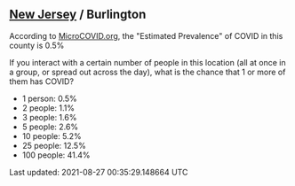 
## [New Jersey](/united-states/new-jersey) / Burlington

According to [MicroCOVID.org](http://microcovid.org),
the "Estimated Prevalence" of COVID in this county is 0.5%

If you interact with a certain number of people in this location
(all at once in a group, or spread out across the day), what is the chance that
1 or more of them has COVID?

- 1 person: 0.5%
- 2 people: 1.1%
- 3 people: 1.6%
- 5 people: 2.6%
- 10 people: 5.2%
- 25 people: 12.5%
- 100 people: 41.4%

Last updated: 2021-08-27 00:35:29.148664 UTC
